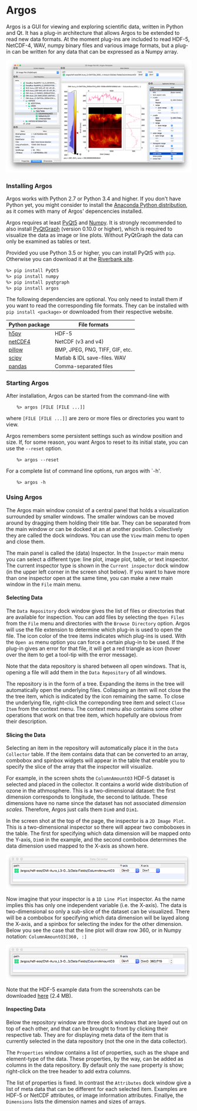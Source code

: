 Argos
==========

Argos is a GUI for viewing and exploring scientific data, written in Python and Qt. It has a
plug-in architecture that allows Argos to be extended to read new data formats. At the moment
plug-ins are included to read HDF-5, NetCDF-4, WAV, numpy binary files and various image formats,
but a plug-in can be written for any data that can be expressed as a Numpy array.

![argos_screen_shot](docs/screen_shots/argos_gui.png)

### Installing Argos

Argos works with Python 2.7 or Python 3.4 and higher. If you don't have Python yet, you might
consider to install the [Anaconda Python distribution](https://www.continuum.io/downloads), as it
comes with many of Argos' depencencies installed.

Argos requires at least [PyQt5](https://www.riverbankcomputing.com/software/pyqt/intro) and
[Numpy](http://www.numpy.org). It is strongly recommended to also install
[PyQtGraph](https://pyqtgraph.org) (version 0.10.0 or higher), which is required to visualize the
data as image or line plots. Without PyQtGraph the data can only be examined as tables or text.

Provided you use Python 3.5 or higher, you can install PyQt5 with `pip`. Otherwise you can download
it at the [Riverbank site](https://www.riverbankcomputing.com/software/pyqt/download5).

    %> pip install PyQt5
    %> pip install numpy
    %> pip install pyqtgraph
    %> pip install argos

The following dependencies are optional. You only need to install them if you want to read the
corresponding file formats. They can be installed with `pip install <package>` or downloaded from
their respective website.

| Python package                                       | File formats                    |
|------------------------------------------------------|---------------------------------|
| [h5py](http://www.h5py.org)                          | HDF-5                           |
| [netCDF4](http://unidata.github.io/netcdf4-python/)  | NetCDF (v3 and v4)              |
| [pillow](https://python-pillow.org/)                 | BMP, JPEG, PNG, TIFF, GIF, etc. |
| [scipy](https://www.scipy.org/)                      | Matlab & IDL save-files. WAV    |
| [pandas](https://www.pandas.org/)                    | Comma-separated files           |


### Starting Argos

After installation, Argos can be started from the command-line with

```
    %> argos [FILE [FILE ...]]
```

where `[FILE [FILE ...]]` are zero or more files or directories you want to view.

Argos remembers some persistent settings such as window position and size. If, for some reason,
you want Argos to reset to its initial state, you can use the `--reset` option.

```
    %> argos --reset
```

For a complete list of command line options, run argos with `-h'.

```
    %> argos -h
```

### Using Argos

The Argos main window consist of a central panel that holds a visualization surrounded by
smaller windows. The smaller windows can be moved around by dragging them holding their title bar.
They can be separated from the main window or can be docked at an at another position. Collectively
they are called the dock windows. You can use the `View` main menu to open and close them.

The main panel is called the (data) Inspector. In the `Inspector` main menu you can select a
different type: line plot, image plot, table, or text inspector. The current inspector type is
shown in the `Current inspector` dock window (in the upper left corner in the screen shot below).
If you want to have more than one inspector open at the same time, you can make a new main window
in the `File` main menu.

#### Selecting Data

The `Data Repository` dock window gives the list of files or directories that are available for
inspection. You can add files by selecting the `Open Files` from the `File` menu and directories
with the `Browse Directory` option. Argos will use the file extension to determine which plug-in
is used to open the file. The icon color of the tree items indicates which plug-ins is used. With
the `Open as` menu option you can force a certain plug-in to be used. If the plug-in gives an
error for that file, it will get a red triangle as icon (hover over the item to get a
tool-tip with the error message).

Note that the data repository is shared between all open
windows. That is, opening a file will add them in the `Data Repository` of all windows.

The repository is in the form of a tree. Expanding the items in the tree will automatically open
the underlying files. Collapsing an item will not close the the tree item, which is indicated by
the icon remaining the same. To close the underlying file, right-click the correponding tree item
and select `Close Item` from the context menu. The context menu also contains some other operations
that work on that tree item, which hopefully are obvious from their description.


#### Slicing the Data


Selecting an item in the repository will automatically place it in the `Data Collector` table.
If the item contains data that can be converted to an array, combobox and spinbox widgets will
appear in the table that enable you to specify the slice of the array that the inspector will
visualize.

For example, in the screen shots the `ColumnAmountO3` HDF-5 dataset is selected
and placed in the collector. It contains a world wide distribution of ozone in the athmosphere. This
is a two-dimensional dataset: the first dimension corresponds to longitude, the second to latitude.
These dimensions have no name since  the dataset has not associated *dimension scales*. Therefore,
Argos just calls them `Dim0` and `Dim1`.

In the screen shot at the top of the page, the inspector is a `2D Image Plot`. This is a
two-dimensional inspector so
there will appear two comboboxes in the table. The first for specifying which data dimension will be
mapped onto the Y-axis, `Dim0` in the example, and the second combobox determines the data dimension
used mapped to the X-axis as shown here.

![collector_2d](docs/screen_shots/collector_2d.png)

Now imagine that your inspector is a `1D Line Plot` inspector. As the name
implies this has only one independent variable (i.e. the X-axis). The data is two-dimensional so
only a sub-slice of the dataset can be visualized. There will be a combobox for specifying which
data dimension will be layed along the X-axis, and a spinbox for selecting the index for the other
dimension. Below you see the case that the line plot will draw row 360, or in Numpy
notation: `ColumnAmountO3[360, :]`

![collector_1d](docs/screen_shots/collector_1d.png)

Note that the HDF-5 example data from the screenshots can be downloaded
[here](http://www.hdfeos.org/zoo/index_openGESDISC_Examples.php#OMI) (2.4 MB).

#### Inspecting Data


Below the repository window are three dock windows that are layed out on top of each other, and
that can be brought to front by clicking their respective tab. They are for displaying meta data of
the item that is currently selected in the data repository (not the one in the data collector).

The `Properties` window contains a list of properties, such as the shape and element-type of the
data. These properties, by the way, can be added as columns in the data repository. By default only
the `name` property is show; right-click on the tree header to add extra columns.

The list of properties is fixed. In contrast the `Attributes` dock window give a list of meta data
that can be different for each selected item. Examples are HDF-5 or NetCDF attributes, or image
information attributes. Finallye, the `Dimensions` lists the dimension names and sizes of arrays.

